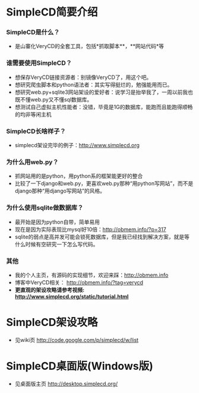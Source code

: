 # SimpleCD简要介绍 #

### SimpleCD是什么？ ###
  * 是山寨化VeryCD的全套工具，包括\*抓取脚本**，**网站代码\*等

### 谁需要使用SimpleCD？ ###
  * 想保存VeryCD链接资源者：别镜像VeryCD了，用这个吧。
  * 想研究爬虫脚本和python语法者：其实写得挺烂的，勉强能用而已。
  * 想研究web.py+sqlite3网站架设的爱好者：说学习是抬举我了，一周以前我也既不懂web.py又不懂sql数据库。
  * 想测试自己虚拟主机性能者：没错，毕竟是1G的数据库，能跑而且能跑得顺畅的均非等闲主机

### SimpleCD长啥样子？ ###
  * simplecd架设完毕的例子：http://www.simplecd.org

### 为什么用web.py？ ###
  * 抓网站用的是python，用python系的框架能更好的整合
  * 比较了一下django和web.py，更喜欢web.py那种“用python写网站”，而不是django那种“用django写网站”的风格。

### 为什么使用sqlite做数据库？ ###
  * 最开始是因为python自带，简单易用
  * 现在是因为实际表现比mysql好10倍：http://obmem.info/?p=317
  * sqlite的弱点是高并发可能会锁死数据库，但是我已经找到解决方案，就是等什么时候有空研究一下怎么写代码。

### 其他 ###
  * 我的个人主页，有源码的实现细节，欢迎来踩：http://obmem.info
  * 博客中VeryCD相关： http://obmem.info/?tag=verycd
  * **更直观的架设攻略请参考视频: http://www.simplecd.org/static/tutorial.html**

# SimpleCD架设攻略 #

  * 见wiki页 http://code.google.com/p/simplecd/w/list

# SimpleCD桌面版(Windows版) #
  * 见桌面版主页 http://desktop.simplecd.org/